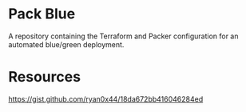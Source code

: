 # Pack Blue

A repository containing the Terraform and Packer configuration for an automated blue/green deployment.

# Resources

https://gist.github.com/ryan0x44/18da672bb416046284ed

